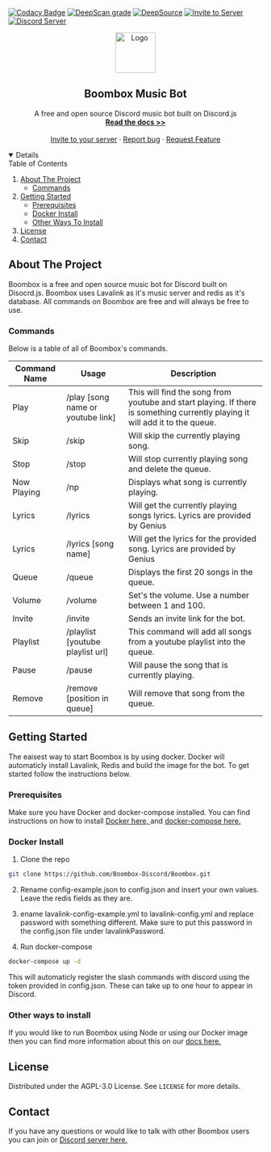 [![Codacy Badge](https://app.codacy.com/project/badge/Grade/12aec9b09d3442db9d72b07f5988a8e0)](https://www.codacy.com/gh/Boombox-Discord/Boombox/dashboard?utm_source=github.com&utm_medium=referral&utm_content=Boombox-Discord/Boombox&utm_campaign=Badge_Grade)
[![DeepScan grade](https://deepscan.io/api/teams/11492/projects/14622/branches/276517/badge/grade.svg)](https://deepscan.io/dashboard#view=project&tid=11492&pid=14622&bid=276517)
[![DeepSource](https://deepsource.io/gh/Boombox-Discord/Boombox.svg/?label=active+issues&show_trend=true&token=aWXhwOLYoOTzXhDTc8mNzvRk)](https://deepsource.io/gh/Boombox-Discord/Boombox/?ref=repository-badge)
<a href="https://discord.com/api/oauth2/authorize?client_id=678819994250772480&permissions=36785152&scope=bot">
<img src="https://img.shields.io/badge/Invite-to%20your%20server-blue.svg?style=for-the-badge" alt="Invite to Server">
</a>
<a href="https://discord.gg/invite/HKnyEB9">
<img src="https://discordapp.com/api/guilds/770511689258237973/widget.png?style=shield" alt="Discord Server">
</a>

<p align="center">
    <a href="https://github.com/Boombox-Discord/Boombox">
        <img src="https://boomboxdiscord.dev/IMG/favicon.png" alt="Logo" width="80" height="80">
    </a>
    <h2 align="center">Boombox Music Bot</h2>
    <p align="center">
        A free and open source Discord music bot built on Discord.js
        <br>
        <a href="https://docs.boomboxdiscord.dev"><strong>Read the docs >></strong></a>
        <br>
        <br>
        <a href="https://discord.com/api/oauth2/authorize?client_id=678819994250772480&permissions=36785152&scope=bot">Invite to your server</a>
        ·
        <a href="https://github.com/Boombox-Discord/Boombox/issues">Report bug</a>
        ·
        <a href="https://github.com/Boombox-Discord/Boombox/issues"> Request Feature</a>
    </p>
</p>

<details open="open">
    <summery>Table of Contents</summery>
    <ol>
        <li>
            <a href="about-the-project">About The Project</a>
            <ul>
                <li><a href="#commands">Commands</a></li>
            </ul>
        </li>
        <li>
            <a href="#getting-started">Getting Started</a>
            <ul>
                <li><a href="#prerequisites">Prerequisites</a></li>
                <li><a href="#docker-install">Docker Install</a></li>
                <li><a href="#other-ways-to-install">Other Ways To Install</a></li>
            </ul>
        <li><a href="#license">License</a></li>
        <li><a href="#contact">Contact</a></li>
    </ol>
</details>

## About The Project

Boombox is a free and open source music bot for Discord built on Disocrd.js. Boombox uses Lavalink as it's music server and redis as it's database. All commands on Boombox are free and will always be free to use.

### Commands

Below is a table of all of Boombox's commands.

| Command Name | Usage                             | Description                                                                                                                  |
| ------------ | --------------------------------- | ---------------------------------------------------------------------------------------------------------------------------- |
| Play         | /play [song name or youtube link] | This will find the song from youtube and start playing. If there is something currently playing it will add it to the queue. |
| Skip         | /skip                             | Will skip the currently playing song.                                                                                        |
| Stop         | /stop                             | Will stop currently playing song and delete the queue.                                                                       |
| Now Playing  | /np                               | Displays what song is currently playing.                                                                                     |
| Lyrics       | /lyrics                           | Will get the currently playing songs lyrics. Lyrics are provided by Genius                                                   |
| Lyrics       | /lyrics [song name]               | Will get the lyrics for the provided song. Lyrics are provided by Genius                                                     |
| Queue        | /queue                            | Displays the first 20 songs in the queue.                                                                                    |
| Volume       | /volume                           | Set's the volume. Use a number between 1 and 100.                                                                            |
| Invite       | /invite                           | Sends an invite link for the bot.                                                                                            |
| Playlist     | /playlist [youtube playlist url]  | This command will add all songs from a youtube playlist into the queue.                                                      |
| Pause        | /pause                            | Will pause the song that is currently playing.                                                                               |
| Remove       | /remove [position in queue]       | Will remove that song from the queue.                                                                                        |

## Getting Started

The eaisest way to start Boombox is by using docker. Docker will automaticly install Lavalink, Redis and build the image for the bot. To get started follow the instructions below.

### Prerequisites

Make sure you have Docker and docker-compose installed. You can find instructions on how to install <a href="https://docs.docker.com/docker-for-windows/install/">Docker here, </a> and <a href="https://docs.docker.com/compose/install/"> docker-compose here. </a>

### Docker Install

1.  Clone the repo

```sh
git clone https://github.com/Boombox-Discord/Boombox.git
```

2.  Rename config-example.json to config.json and insert your own values. Leave the redis fields as they are.

3.  ename lavalink-config-example.yml to lavalink-config.yml and replace password with something different. Make sure to put this password in the config.json file under lavalinkPassword.

4.  Run docker-compose

```sh
docker-compose up -d
```

This will automaticly register the slash commands with discord using the token provided in config.json. These can take up to one hour to appear in Discord.

### Other ways to install

If you would like to run Boombox using Node or using our Docker image then you can find more information about this on our <a href="https://docs.boomboxdiscord.dev/installing-boombox"> docs here. </a>

## License

Distributed under the AGPL-3.0 License. See `LICENSE` for more details.

## Contact

If you have any questions or would like to talk with other Boombox users you can join or <a href="https://discord.gg/invite/HKnyEB9"> Discord server here. </a>
